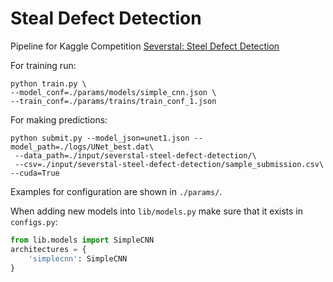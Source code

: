 # Steal Defect Detection

Pipeline for Kaggle Competition [Severstal: Steel Defect Detection](https://www.kaggle.com/c/severstal-steel-defect-detection)

For training run: 
```shell script
python train.py \
--model_conf=./params/models/simple_cnn.json \
--train_conf=./params/trains/train_conf_1.json
```

For making predictions:
```shell script
python submit.py --model_json=unet1.json --model_path=./logs/UNet_best.dat\
 --data_path=./input/severstal-steel-defect-detection/\
 --csv=./input/severstal-steel-defect-detection/sample_submission.csv\ 
--cuda=True
```

Examples for configuration are shown in `./params/`.

When adding new models into `lib/models.py` make sure that it exists in `configs.py`:
```python
from lib.models import SimpleCNN
architectures = {
    'simplecnn': SimpleCNN
}
```
